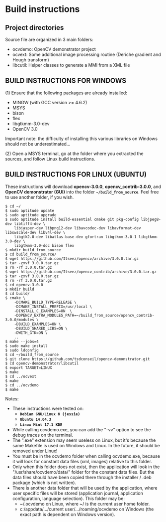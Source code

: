 # Build instructions


## Project directories

Source file are organized in 3 main folders:

 - ocvdemo: OpenCV demonstrator project
 - ocvext:  Some additional image processing routine (Deriche gradient and Hough transform)
 - libcutil: Helper classes to generate a MMI from a XML file


## BUILD INSTRUCTIONS FOR WINDOWS
(1) Ensure that the following packages are already installed:
  - MINGW (with GCC version >= 4.6.2)
  - MSYS
  - bison
  - flex
  - libgtkmm-3.0-dev
  - OpenCV 3.0

Important note: the difficulty of installing this various libraries on Windows should not be underestimated...

(2) Open a MSYS terminal, go at the folder where you extracted the sources, and follow Linux build instructions.


## BUILD INSTRUCTIONS FOR LINUX (UBUNTU)

These instructions will download **opencv-3.0.0**, **opencv_contrib-3.0.0**, and **OpenCV demonstrator (GUI)** into the
folder **`~/build_from_source`**. Feel free to use another folder, if you wish.

```
$ cd ~/
$ sudo aptitude update
$ sudo aptitude upgrade
$ sudo aptitude install build-essential cmake git pkg-config libjpeg8-dev libtiff4-dev \
    libjasper-dev libpng12-dev libavcodec-dev libavformat-dev libswscale-dev libv4l-dev \
    libgtk2.0-dev libatlas-base-dev gfortran libgtkmm-3.0-1 libgtkmm-3.0-dev \
    libgtkmm-3.0-doc bison flex
$ mkdir build_from_source
$ cd build_from_source/
$ wget https://github.com/Itseez/opencv/archive/3.0.0.tar.gz
$ tar -zxvf 3.0.0.tar.gz
$ rm -rf 3.0.0.tar.gz
$ wget https://github.com/Itseez/opencv_contrib/archive/3.0.0.tar.gz
$ tar -zxvf 3.0.0.tar.gz
$ rm -rf 3.0.0.tar.gz
$ cd opencv-3.0.0
$ mkdir build
$ cd build/
$ cmake \
    -DCMAKE_BUILD_TYPE=RELEASE \
    -DCMAKE_INSTALL_PREFIX=/usr/local \
    -DINSTALL_C_EXAMPLES=ON  \
    -DOPENCV_EXTRA_MODULES_PATH=~/build_from_source/opencv_contrib-3.0.0/modules \
    -DBUILD_EXAMPLES=ON \
    -DBUILD_SHARED_LIBS=ON \
    -DWITH_GTK=ON \
    ..
$ make --jobs=4
$ sudo make install
$ sudo ldconfig
$ cd ~/build_from_source
$ git clone https://github.com/tsdconseil/opencv-demonstrator.git
$ cd opencv-demonstrator/libcutil
$ export TARGET=LINUX
$ make
$ cd ../ocvext
$ make
$ cd ../ocvdemo
$ make
```

Notes:

- These instructions were tested on:
  *  **`Debian GNU/Linux 8 (jessie)`**
  * **`Ubuntu 14.04.3`**
  * **`Linux Mint 17.1 KDE`**
- While calling ocvdemo.exe, you can add the "-vv" option to see the debug traces on the terminal.
- The ".exe" extension may seem useless on Linux, but it's because the same Makefile is used on Windows and Linux. In
the future, it should be removed under Linux!
- You must be in the ocvdemo folder when calling ocvdemo.exe, because it will look for constant data files (xml, images)
relative to this folder.
- Only when this folder does not exist, then the application will look in the "/usr/share/ocvdemo/data/" folder for the
constant data files. But the data files should have been copied there through the installer / .deb package (which is not
written).
- There is another data folder that will be used by the application, where user specific files will be stored
(application journal, application configuration, language selection). This folder may be:
  * ~/.ocvdemo on Linux, where ~/ is the current user home folder.
  * c:/appdata/.../current user/.../roaming/ocvdemo on Windows (the exact path is dependent on Windows version).
